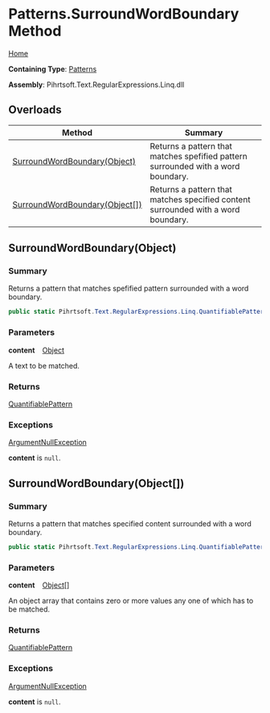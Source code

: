 # Patterns\.SurroundWordBoundary Method

[Home](../../../../../../README.md)

**Containing Type**: [Patterns](../README.md)

**Assembly**: Pihrtsoft\.Text\.RegularExpressions\.Linq\.dll

## Overloads

| Method | Summary |
| ------ | ------- |
| [SurroundWordBoundary(Object)](#Pihrtsoft_Text_RegularExpressions_Linq_Patterns_SurroundWordBoundary_System_Object_) | Returns a pattern that matches spefified pattern surrounded with a word boundary\. |
| [SurroundWordBoundary(Object\[\])](#Pihrtsoft_Text_RegularExpressions_Linq_Patterns_SurroundWordBoundary_System_Object___) | Returns a pattern that matches specified content surrounded with a word boundary\. |

## SurroundWordBoundary\(Object\) <a name="Pihrtsoft_Text_RegularExpressions_Linq_Patterns_SurroundWordBoundary_System_Object_"></a>

### Summary

Returns a pattern that matches spefified pattern surrounded with a word boundary\.

```csharp
public static Pihrtsoft.Text.RegularExpressions.Linq.QuantifiablePattern SurroundWordBoundary(object content)
```

### Parameters

**content** &ensp; [Object](https://docs.microsoft.com/en-us/dotnet/api/system.object)

A text to be matched\.

### Returns

[QuantifiablePattern](../../QuantifiablePattern/README.md)

### Exceptions

[ArgumentNullException](https://docs.microsoft.com/en-us/dotnet/api/system.argumentnullexception)

**content** is `null`\.

## SurroundWordBoundary\(Object\[\]\) <a name="Pihrtsoft_Text_RegularExpressions_Linq_Patterns_SurroundWordBoundary_System_Object___"></a>

### Summary

Returns a pattern that matches specified content surrounded with a word boundary\.

```csharp
public static Pihrtsoft.Text.RegularExpressions.Linq.QuantifiablePattern SurroundWordBoundary(params object[] content)
```

### Parameters

**content** &ensp; [Object](https://docs.microsoft.com/en-us/dotnet/api/system.object)\[\]

An object array that contains zero or more values any one of which has to be matched\.

### Returns

[QuantifiablePattern](../../QuantifiablePattern/README.md)

### Exceptions

[ArgumentNullException](https://docs.microsoft.com/en-us/dotnet/api/system.argumentnullexception)

**content** is `null`\.

